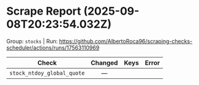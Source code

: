 # Scrape Report (2025-09-08T20:23:54.032Z)

Group: `stocks`  |  Run: https://github.com/AlbertoRoca96/scraping-checks-scheduler/actions/runs/17563110969

| Check | Changed | Keys | Error |
|---|:---:|:--|:--|
| `stock_ntdoy_global_quote` | — |  |  |

